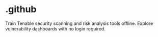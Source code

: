 # .github
Train Tenable security scanning and risk analysis tools offline. Explore vulnerability dashboards with no login required.
